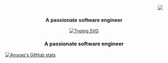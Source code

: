 
<p align="right">
  <img src="https://visitor-badge.laobi.icu/badge?page_id=kennethcxv.visitor-badge&left_color=red&right_color=green&left_text=visitors">
</p>
<div style="text-align: center;">
    <h3 style="font-family: Arial, sans-serif;">A passionate software engineer</h3>
    <a href="https://git.io/typing-svg">
        <img src="https://readme-typing-svg.demolab.com?font=Arial&weight=800&size=35&pause=300&color=008000&center=true&vCenter=true&random=false&width=435&lines=Hi+There%F0%9F%91%8B;I'm+Kenneth+Camacho" alt="Typing SVG" />
    </a>
</div>


<h3 align="center">A passionate software engineer</h3>

[![Anurag's GitHub stats](https://github-readme-stats.vercel.app/api?username=kennethcxv)](https://github.com/anuraghazra/github-readme-stats)
